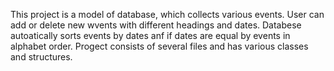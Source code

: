 This project is a model of database, which collects various events.
User can add or delete new wvents with different headings and dates. 
Databese autoatically sorts events by dates anf if dates are equal by events in alphabet order.
Progect consists of several files and has various classes and structures.